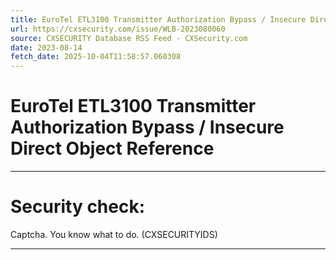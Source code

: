 ```yaml
---
title: EuroTel ETL3100 Transmitter Authorization Bypass / Insecure Direct Object Reference
url: https://cxsecurity.com/issue/WLB-2023080060
source: CXSECURITY Database RSS Feed - CXSecurity.com
date: 2023-08-14
fetch_date: 2025-10-04T11:58:57.060308
---
```


# EuroTel ETL3100 Transmitter Authorization Bypass / Insecure Direct Object Reference

---

# Security check:

Captcha. You know what to do. (CXSECURITYIDS)

---